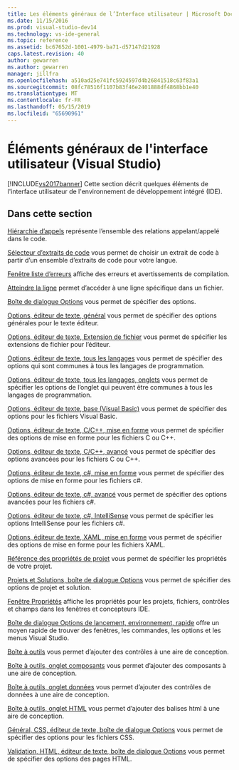 ```yaml
---
title: Les éléments généraux de l’Interface utilisateur | Microsoft Docs
ms.date: 11/15/2016
ms.prod: visual-studio-dev14
ms.technology: vs-ide-general
ms.topic: reference
ms.assetid: bc67652d-1001-4979-ba71-d57147d21928
caps.latest.revision: 40
author: gewarren
ms.author: gewarren
manager: jillfra
ms.openlocfilehash: a510ad25e741fc5924597d4b26841518c63f83a1
ms.sourcegitcommit: 08fc78516f1107b83f46e2401888df4868bb1e40
ms.translationtype: MT
ms.contentlocale: fr-FR
ms.lasthandoff: 05/15/2019
ms.locfileid: "65690961"
---
```

# <a name="general-user-interface-elements-visual-studio"></a>Éléments généraux de l'interface utilisateur (Visual Studio)
[!INCLUDE[vs2017banner](../../includes/vs2017banner.md)]
Cette section décrit quelques éléments de l'interface utilisateur de l'environnement de développement intégré (IDE).

## <a name="in-this-section"></a>Dans cette section
 [Hiérarchie d’appels](../../ide/reference/call-hierarchy.md) représente l’ensemble des relations appelant/appelé dans le code.

 [Sélecteur d’extraits de code](../../ide/reference/code-snippet-picker.md) vous permet de choisir un extrait de code à partir d’un ensemble d’extraits de code pour votre langue.

 [Fenêtre liste d’erreurs](../../ide/reference/error-list-window.md) affiche des erreurs et avertissements de compilation.

 [Atteindre la ligne](../../ide/reference/go-to-line.md) permet d’accéder à une ligne spécifique dans un fichier.

 [Boîte de dialogue Options](../../ide/reference/options-dialog-box-visual-studio.md) vous permet de spécifier des options.

 [Options, éditeur de texte, général](../../ide/reference/options-text-editor-general.md) vous permet de spécifier des options générales pour le texte éditeur.

 [Options, éditeur de texte, Extension de fichier](../../ide/reference/options-text-editor-file-extension.md) vous permet de spécifier les extensions de fichier pour l’éditeur.

 [Options, éditeur de texte, tous les langages](../../ide/reference/options-text-editor-all-languages.md) vous permet de spécifier des options qui sont communes à tous les langages de programmation.

 [Options, éditeur de texte, tous les langages, onglets](../../ide/reference/options-text-editor-all-languages-tabs.md) vous permet de spécifier les options de l’onglet qui peuvent être communes à tous les langages de programmation.

 [Options, éditeur de texte, base (Visual Basic)](../../ide/reference/options-text-editor-basic-visual-basic.md) vous permet de spécifier des options pour les fichiers Visual Basic.

 [Options, éditeur de texte, C/C++, mise en forme](../../ide/reference/options-text-editor-c-cpp-formatting.md) vous permet de spécifier des options de mise en forme pour les fichiers C ou C++.

 [Options, éditeur de texte, C/C++, avancé](../../ide/reference/options-text-editor-c-cpp-advanced.md) vous permet de spécifier des options avancées pour les fichiers C ou C++.

 [Options, éditeur de texte, c#, mise en forme](../../ide/reference/options-text-editor-csharp-formatting.md) vous permet de spécifier des options de mise en forme pour les fichiers c#.

 [Options, éditeur de texte, c#, avancé](../../ide/reference/options-text-editor-csharp-advanced.md) vous permet de spécifier des options avancées pour les fichiers c#.

 [Options, éditeur de texte, c#, IntelliSense](../../ide/reference/options-text-editor-csharp-intellisense.md) vous permet de spécifier les options IntelliSense pour les fichiers c#.

 [Options, éditeur de texte, XAML, mise en forme](../../ide/reference/options-text-editor-xaml-formatting.md) vous permet de spécifier des options de mise en forme pour les fichiers XAML.

 [Référence des propriétés de projet](../../ide/reference/project-properties-reference.md) vous permet de spécifier les propriétés de votre projet.

 [Projets et Solutions, boîte de dialogue Options](../../ide/reference/projects-and-solutions-options-dialog-box.md) vous permet de spécifier des options de projet et solution.

 [Fenêtre Propriétés](../../ide/reference/properties-window.md) affiche les propriétés pour les projets, fichiers, contrôles et champs dans les fenêtres et concepteurs IDE.

 [Boîte de dialogue Options de lancement, environnement, rapide](../../ide/reference/quick-launch-environment-options-dialog-box.md) offre un moyen rapide de trouver des fenêtres, les commandes, les options et les menus Visual Studio.

 [Boîte à outils](../../ide/reference/toolbox.md) vous permet d’ajouter des contrôles à une aire de conception.

 [Boîte à outils, onglet composants](../../ide/reference/toolbox-components-tab.md) vous permet d’ajouter des composants à une aire de conception.

 [Boîte à outils, onglet données](../../ide/reference/toolbox-data-tab.md) vous permet d’ajouter des contrôles de données à une aire de conception.

 [Boîte à outils, onglet HTML](../../ide/reference/toolbox-html-tab.md) vous permet d’ajouter des balises html à une aire de conception.

 [Général, CSS, éditeur de texte, boîte de dialogue Options](https://msdn.microsoft.com/library/b33a7617-e69d-4a11-938e-2e218a34a10c) vous permet de spécifier des options pour les fichiers CSS.

 [Validation, HTML, éditeur de texte, boîte de dialogue Options](https://msdn.microsoft.com/library/9c24ecfe-263e-4bf1-88de-d01be3992863) vous permet de spécifier des options des pages HTML.